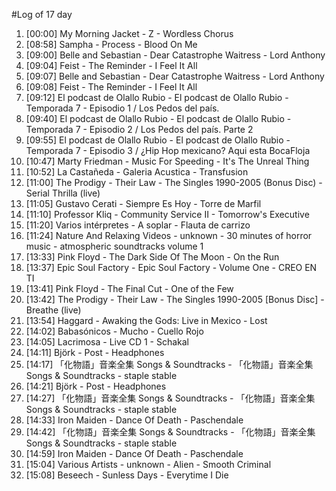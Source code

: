 #Log of 17 day

1. [00:00] My Morning Jacket - Z - Wordless Chorus
1. [08:58] Sampha - Process - Blood On Me
1. [09:00] Belle and Sebastian - Dear Catastrophe Waitress - Lord Anthony
1. [09:04] Feist - The Reminder - I Feel It All
1. [09:07] Belle and Sebastian - Dear Catastrophe Waitress - Lord Anthony
1. [09:08] Feist - The Reminder - I Feel It All
1. [09:12] El podcast de Olallo Rubio - El podcast de Olallo Rubio - Temporada 7 - Episodio 1 / Los Pedos del país.
1. [09:40] El podcast de Olallo Rubio - El podcast de Olallo Rubio - Temporada 7 - Episodio 2 / Los Pedos del país. Parte 2
1. [09:55] El podcast de Olallo Rubio - El podcast de Olallo Rubio - Temporada 7 - Episodio 3 / ¿Hip Hop mexicano? Aqui esta BocaFloja
1. [10:47] Marty Friedman - Music For Speeding - It's The Unreal Thing
1. [10:52] La Castañeda - Galeria Acustica - Transfusion
1. [11:00] The Prodigy - Their Law - The Singles 1990-2005 (Bonus Disc) - Serial Thrilla (live)
1. [11:05] Gustavo Cerati - Siempre Es Hoy - Torre de Marfil
1. [11:10] Professor Kliq - Community Service II - Tomorrow's Executive
1. [11:20] Varios intérpretes - A soplar - Flauta de carrizo
1. [11:24] Nature And Relaxing Videos - unknown - 30 minutes of horror music - atmospheric soundtracks volume 1
1. [13:33] Pink Floyd - The Dark Side Of The Moon - On the Run
1. [13:37] Epic Soul Factory - Epic Soul Factory - Volume One - CREO EN TI
1. [13:41] Pink Floyd - The Final Cut - One of the Few
1. [13:42] The Prodigy - Their Law - The Singles 1990-2005 [Bonus Disc] - Breathe (live)
1. [13:54] Haggard - Awaking the Gods: Live in Mexico - Lost
1. [14:02] Babasónicos - Mucho - Cuello Rojo
1. [14:05] Lacrimosa - Live CD 1 - Schakal
1. [14:11] Björk - Post - Headphones
1. [14:17] 「化物語」音楽全集 Songs & Soundtracks - 「化物語」音楽全集 Songs & Soundtracks - staple stable
1. [14:21] Björk - Post - Headphones
1. [14:27] 「化物語」音楽全集 Songs & Soundtracks - 「化物語」音楽全集 Songs & Soundtracks - staple stable
1. [14:33] Iron Maiden - Dance Of Death - Paschendale
1. [14:42] 「化物語」音楽全集 Songs & Soundtracks - 「化物語」音楽全集 Songs & Soundtracks - staple stable
1. [14:59] Iron Maiden - Dance Of Death - Paschendale
1. [15:04] Various Artists - unknown - Alien - Smooth Criminal
1. [15:08] Beseech - Sunless Days - Everytime I Die
